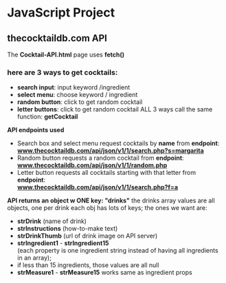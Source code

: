 # JavaScript Project
## thecocktaildb.com API
The **Cocktail-API.html** page uses **fetch()** 
### here are 3 ways to get cocktails: 
- **search input**: input keyword /ingredient
- **select menu**: choose keyword / ingredient
- **random button**: click to get random cocktail
- **letter buttons**: click to get random cocktail
ALL 3 ways call the same function: **getCocktail**

**API endpoints used**
- Search box and select menu request cocktails by **name** from **endpoint**:  
**www.thecocktaildb.com/api/json/v1/1/search.php?s=margarita**  
- Random button requests a random cocktail from **endpoint**:  
**www.thecocktaildb.com/api/json/v1/1/random.php**  
- Letter button requests all cocktails starting with that letter from **endpoint**:  
**www.thecocktaildb.com/api/json/v1/1/search.php?f=a**  

**API returns an object w ONE key: "drinks"**
the drinks array values are all objects, one per drink
each obj has lots of keys; the ones we want are:  
- **strDrink** (name of drink)  
- **strInstructions** (how-to-make text)  
- **strDrinkThumb** (url of drink image on API server)  
- **strIngredient1** - **strIngredient15**  
  (each property is one ingredient string instead of having all ingredients in an array); 
- if less than 15 ingredients, those values are all null  
- **strMeasure1** - **strMeasure15** works same as ingredient props  
